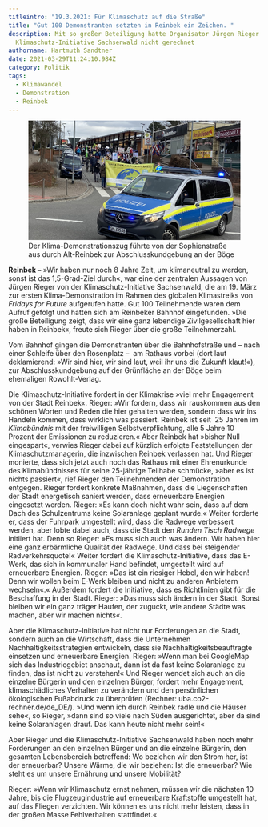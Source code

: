 ```yaml
---
titleintro: "19.3.2021: Für Klimaschutz auf die Straße"
title: "Gut 100 Demonstranten setzten in Reinbek ein Zeichen. "
description: Mit so großer Beteiligung hatte Organisator Jürgen Rieger von der
  Klimaschutz-Initiative Sachsenwald nicht gerechnet
authorname: Hartmuth Sandtner
date: 2021-03-29T11:24:10.984Z
category: Politik
tags:
  - Klimawandel
  - Demonstration
  - Reinbek
---
```

<figure>
  <img src="/static/media/2021-03-19-klimastreik-in-reinbek.jpg">
  <figcaption>
Der Klima-Demonstrationszug führte von der Sophienstraße aus durch Alt-Reinbek zur Abschlusskundgebung an der Böge   
   
  </figcaption>
</figure>

**Reinbek –** »Wir haben nur noch 8 Jahre Zeit, um klimaneutral zu werden, sonst ist das 1,5-Grad-Ziel durch«, war eine der zentralen Aussagen von Jürgen Rieger von der Klimaschutz-Initiative Sachsenwald, die am 19. März zur ersten Klima-Demonstration im Rahmen des globalen Klimastreiks von *Fridays for Future* aufgerufen hatte. Gut 100 Teilnehmende waren dem Aufruf gefolgt und hatten sich am Reinbeker Bahnhof eingefunden. »Die große Beteiligung zeigt, dass wir eine ganz lebendige Zivilgesellschaft hier haben in Reinbek«, freute sich Rieger über die große Teilnehmerzahl.

Vom Bahnhof gingen die Demonstranten über die Bahnhofstraße und – nach einer Schleife über den Rosenplatz –  am Rathaus vorbei (dort laut deklamierend: »Wir sind hier, wir sind laut, weil ihr uns die Zukunft klaut!«), zur Abschlusskundgebung auf der Grünfläche an der Böge beim ehemaligen Rowohlt-Verlag.

Die Klimaschutz-Initiative fordert in der Klimakrise »viel mehr Engagement von der Stadt Reinbek«. Rieger: »Wir fordern, dass wir rauskommen aus den schönen Worten und Reden die hier gehalten werden, sondern dass wir ins Handeln kommen, dass wirklich was passiert. Reinbek ist seit  25 Jahren im *Klimabündnis* mit der freiwilligen Selbstverpflichtung, alle 5 Jahre 10 Prozent der Emissionen zu reduzieren.« Aber Reinbek hat »bisher Null eingespart«, verwies Rieger dabei auf kürzlich erfolgte Feststellungen der Klimaschutzmanagerin, die inzwischen Reinbek verlassen hat. Und Rieger monierte, dass sich jetzt auch noch das Rathaus mit einer Ehrenurkunde des Klimabündnisses für seine 25-jährige Teilhabe schmücke, »aber es ist nichts passiert«, rief Rieger den Teilnehmenden der Demonstration entgegen. Rieger fordert konkrete Maßnahmen, dass die Liegenschaften der Stadt energetisch saniert werden, dass erneuerbare Energien eingesetzt werden. Rieger: »Es kann doch nicht wahr sein, dass auf dem Dach des Schulzentrums keine Solaranlage geplant wurde.« Weiter forderte er, dass der Fuhrpark umgestellt wird, dass die Radwege verbessert werden, aber lobte dabei auch, dass die Stadt den *Runden Tisch Radwege* initiiert hat. Denn so Rieger: »Es muss sich auch was ändern. Wir haben hier eine ganz erbärmliche Qualität der Radwege. Und dass bei steigender Radverkehrsquote!« Weiter fordert die Klimaschutz-Initiative, dass das E-Werk, das sich in kommunaler Hand befindet, umgestellt wird auf erneuerbare Energien. Rieger: »Das ist ein riesiger Hebel, den wir haben! Denn wir wollen beim E-Werk bleiben und nicht zu anderen Anbietern wechseln«.« Außerdem fordert die Initiative, dass es Richtlinien gibt für die Beschaffung in der Stadt. Rieger: »Das muss sich ändern in der Stadt. Sonst bleiben wir ein ganz träger Haufen, der zuguckt, wie andere Städte was machen, aber wir machen nichts«.

Aber die Klimaschutz-Initiative hat nicht nur Forderungen an die Stadt, sondern auch an die Wirtschaft, dass die Unternehmen Nachhaltigkeitsstrategien entwickeln, dass sie Nachhaltigkeitsbeauftragte einsetzen und erneuerbare Energien. Rieger: »Wenn man bei GoogleMap sich das Industriegebiet anschaut, dann ist da fast keine Solaranlage zu finden, das ist nicht zu verstehen!« Und Rieger wendet sich auch an die einzelne Bürgerin und den einzelnen Bürger, fordert mehr Engagement, klimaschädliches Verhalten zu verändern und den persönlichen ökologischen Fußabdruck zu überprüfen (Rechner: uba.co2-rechner.de/de_DE/). »Und wenn ich durch Reinbek radle und die Häuser sehe«, so Rieger, »dann sind so viele nach Süden ausgerichtet, aber da sind keine Solaranlagen drauf. Das kann heute nicht mehr sein!«

Aber Rieger und die Klimaschutz-Initiative Sachsenwald haben noch mehr Forderungen an den einzelnen Bürger und an die einzelne Bürgerin, den gesamten Lebensbereich betreffend: Wo beziehen wir den Strom her, ist der erneuerbar? Unsere Wärme, die wir beziehen: Ist die erneuerbar? Wie steht es um unsere Ernährung und unsere Mobilität?

Rieger: »Wenn wir Klimaschutz ernst nehmen, müssen wir die nächsten 10 Jahre, bis die Flugzeugindustrie auf erneuerbare Kraftstoffe umgestellt hat, auf das Fliegen verzichten. Wir können es uns nicht mehr leisten, dass in der großen Masse Fehlverhalten stattfindet.«